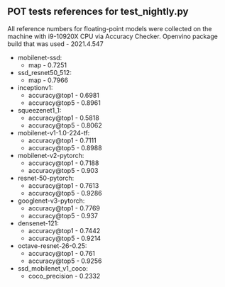 ## POT tests references for test_nightly.py
All reference numbers for floating-point models were collected on the machine with i9-10920X CPU via Accuracy Checker. 
Openvino package build that was used - 2021.4.547

- mobilenet-ssd: 
   - map - 0.7251
- ssd_resnet50_512: 
   - map - 0.7966
- inceptionv1: 
   - accuracy@top1 - 0.6981
   - accuracy@top5 - 0.8961
- squeezenet1_1: 
   - accuracy@top1 - 0.5818
   - accuracy@top5 - 0.8062
- mobilenet-v1-1.0-224-tf: 
  - accuracy@top1 - 0.7111
  - accuracy@top5 - 0.8988
- mobilenet-v2-pytorch: 
  - accuracy@top1 - 0.7188
  - accuracy@top5 - 0.903
- resnet-50-pytorch: 
  - accuracy@top1 - 0.7613
  - accuracy@top5 - 0.9286
- googlenet-v3-pytorch: 
  - accuracy@top1 - 0.7769
  - accuracy@top5 - 0.937
- densenet-121: 
  - accuracy@top1 - 0.7442
  - accuracy@top5 - 0.9214
- octave-resnet-26-0.25: 
  - accuracy@top1 - 0.761
  - accuracy@top5 - 0.9256
- ssd_mobilenet_v1_coco: 
  - coco_precision - 0.2332
